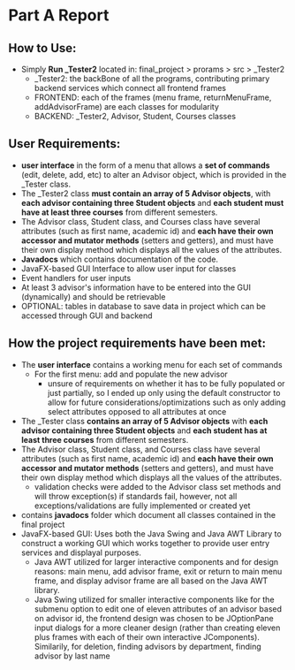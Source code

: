 # Part A Report 

## How to Use:
+ Simply **Run _Tester2** located in: final_project > prorams > src > _Tester2 
  + _Tester2: the backBone of all the programs, contributing primary backend services which connect all frontend frames 
  + FRONTEND: each of the frames (menu frame, returnMenuFrame, addAdvisorFrame) are each classes for modularity
  + BACKEND: _Tester2, Advisor, Student, Courses classes 
  
  
## User Requirements:
+ **user interface** in the form of a menu that allows a **set of commands** (edit, delete, add, etc) to alter an Advisor object, which is provided in the _Tester class.
+ The _Tester2 class **must contain an array of 5 Advisor objects**, with **each advisor containing three Student objects** and **each student must have at least three courses** from different semesters.
+ The Advisor class, Student class, and Courses class have several attributes (such as first name, academic id) and **each have their own accessor and mutator methods** (setters and getters), and must have their own display method which displays all the values of the attributes.
+ **Javadocs** which contains documentation of the code.
+ JavaFX-based GUI Interface to allow user input for classes
+ Event handlers for user inputs
+ At least 3 advisor's information have to be entered into the GUI (dynamically) and should be retrievable 
+ OPTIONAL: tables in database to save data in project which can be accessed through GUI and backend 


## How the project requirements have been met:
+ The **user interface** contains a working menu for each set of commands
  + For the first menu: add and populate the new advisor
    + unsure of requirements on whether it has to be fully populated or just partially, so I ended up only using the default constructor to allow for future considerations/optimizations such as only adding select attributes opposed to all attributes at once
+ The _Tester class **contains an array of 5 Advisor objects** with **each advisor containing three Student objects** and **each student has at least three courses** from different semesters.
+ The Advisor class, Student class, and Courses class have several attributes (such as first name, academic id) and **each have their own accessor and mutator methods** (setters and getters), and must have their own display method which displays all the values of the attributes.
  + validation checks were added to the Advisor class set methods and will throw exception(s) if standards fail, however, not all exceptions/validations are fully implemented or created yet
+ contains **javadocs** folder which document all classes contained in the final project 
+ JavaFX-based GUI: Uses both the Java Swing and Java AWT Library to construct a working GUI which works together to provide user entry services and displayal purposes. 
  + Java AWT utilized for larger interactive components and for design reasons: main menu, add advisor frame, exit or return to main menu frame, and display advisor frame are all based on the Java AWT library. 
  + Java Swing utilized for smaller interactive components like for the submenu option to edit one of 
eleven attributes of an advisor based on advisor id, the frontend design was chosen to be JOptionPane input dialogs for a more cleaner design (rather than creating eleven plus frames with each of their own interactive JComponents). Similarily, for deletion, finding advisors by department, finding advisor by last name
